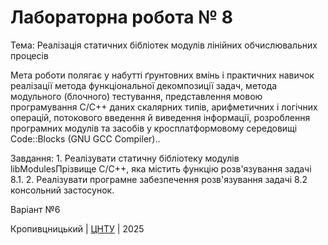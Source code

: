 # Лабораторна робота № 8
Тема: Реалізація статичних бібліотек модулів лінійних обчислювальних процесів

Мета роботи  полягає у набутті ґрунтовних вмінь і практичних навичок реалізації метода функціональної декомпозиції задач, метода модульного (блочного) тестування, представлення мовою програмування С/С++ даних скалярних типів, арифметичних і логічних операцій, потокового введення й виведення інформації, розроблення програмних модулів та засобів у кросплатформовому середовищі Code::Blocks (GNU GCC Compiler)..

Завдання: 1. Реалізувати статичну бібліотеку модулів libModulesПрізвище С/С++, яка містить функцію розв'язування задачі 8.1.
2. Реалізувати програмне забезпечення розв'язування задачі 8.2 консольний застосунок.

Варіант №6

Кропивцницький | <a href="http://www.kntu.kr.ua/">ЦНТУ</a> | 2025
